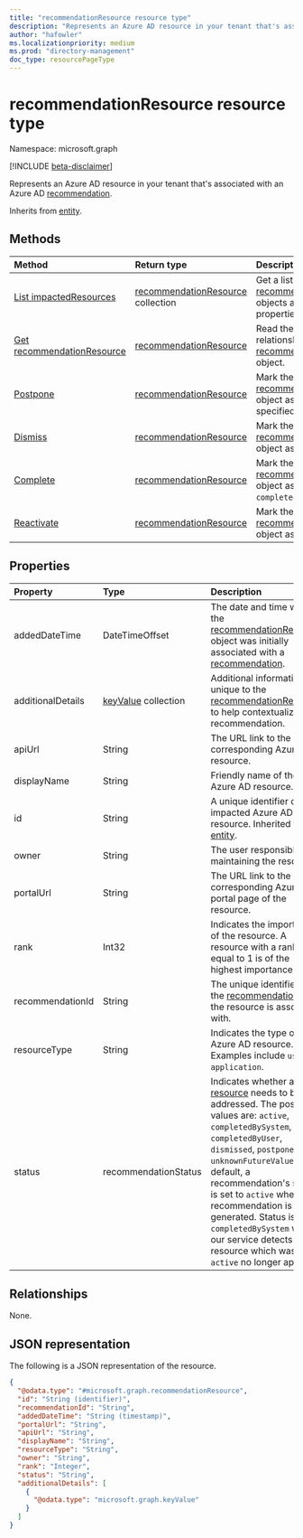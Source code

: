```yaml
---
title: "recommendationResource resource type"
description: "Represents an Azure AD resource in your tenant that's associated with an Azure AD recommendation."
author: "hafowler"
ms.localizationpriority: medium
ms.prod: "directory-management"
doc_type: resourcePageType
---
```


# recommendationResource resource type

Namespace: microsoft.graph

[!INCLUDE [beta-disclaimer](../../includes/beta-disclaimer.md)]

Represents an Azure AD resource in your tenant that's associated with an Azure AD [recommendation](../resources/recommendation.md).

Inherits from [entity](../resources/entity.md).

## Methods
|Method|Return type|Description|
|:---|:---|:---|
|[List impactedResources](../api/recommendation-list-impactedresources.md)|[recommendationResource](../resources/recommendationresource.md) collection|Get a list of the [recommendationResource](../resources/recommendationresource.md) objects and their properties.|
|[Get recommendationResource](../api/recommendationresource-get.md)|[recommendationResource](../resources/recommendationresource.md)|Read the properties and relationships of a [recommendationResource](../resources/recommendationresource.md) object.|
|[Postpone](../api/recommendationresource-postpone.md)|[recommendationResource](../resources/recommendationresource.md)|Mark the **status** of a [recommendationResource](../resources/recommendationresource.md) object as `postponed` to a specified date and time.|
|[Dismiss](../api/recommendationresource-dismiss.md)|[recommendationResource](../resources/recommendationresource.md)|Mark the **status** of a [recommendationResource](../resources/recommendationresource.md) object as `dismissed`.|
|[Complete](../api/recommendationresource-complete.md)|[recommendationResource](../resources/recommendationresource.md)|Mark the **status** of a [recommendationResource](../resources/recommendationresource.md) object as `completedByUser`.|
|[Reactivate](../api/recommendationresource-reactivate.md)|[recommendationResource](../resources/recommendationresource.md)|Mark the **status** of a [recommendationResource](../resources/recommendationresource.md) object as `active`.|

## Properties
|Property|Type|Description|
|:---|:---|:---|
|addedDateTime|DateTimeOffset|The date and time when the [recommendationResource](../resources/recommendationresource.md) object was initially associated with a [recommendation](../resources/recommendation.md).|
|additionalDetails|[keyValue](../resources/keyvalue.md) collection|Additional information unique to the [recommendationResource](../resources/recommendationresource.md) to help contextualize the recommendation. |
|apiUrl|String|The URL link to the corresponding Azure AD resource.|
|displayName|String|Friendly name of the Azure AD resource.|
|id|String|A unique identifier of the impacted Azure AD resource. Inherited from [entity](../resources/entity.md).|
|owner|String|The user responsible for maintaining the resource.|
|portalUrl|String|The URL link to the corresponding Azure AD portal page of the resource.|
|rank|Int32|Indicates the importance of the resource. A resource with a rank equal to 1 is of the highest importance.|
|recommendationId|String|The unique identifier of the [recommendation](../resources/recommendation.md) that the resource is associated with.|
|resourceType|String|Indicates the type of Azure AD resource. Examples include `user`, `application`.|
|status|recommendationStatus|Indicates whether a [resource](../resources/recommendationresource.md) needs to be addressed. The possible values are: `active`, `completedBySystem`, `completedByUser`, `dismissed`, `postponed`, `unknownFutureValue`. By default, a recommendation's status is set to `active` when the recommendation is first generated. Status is set to `completedBySystem` when our service detects that a resource which was once `active` no longer applies.|

## Relationships
None.

## JSON representation
The following is a JSON representation of the resource.
<!-- {
  "blockType": "resource",
  "keyProperty": "id",
  "@odata.type": "microsoft.graph.recommendationResource",
  "baseType": "microsoft.graph.entity",
  "openType": false
}
-->
``` json
{
  "@odata.type": "#microsoft.graph.recommendationResource",
  "id": "String (identifier)",
  "recommendationId": "String",
  "addedDateTime": "String (timestamp)",
  "portalUrl": "String",
  "apiUrl": "String",
  "displayName": "String",
  "resourceType": "String",
  "owner": "String",
  "rank": "Integer",
  "status": "String",
  "additionalDetails": [
    {
      "@odata.type": "microsoft.graph.keyValue"
    }
  ]
}
```

